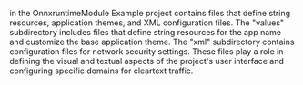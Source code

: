 in the OnnxruntimeModule Example project contains files that define string resources, application themes, and XML configuration files. The "values" subdirectory includes files that define string resources for the app name and customize the base application theme. The "xml" subdirectory contains configuration files for network security settings. These files play a role in defining the visual and textual aspects of the project's user interface and configuring specific domains for cleartext traffic.